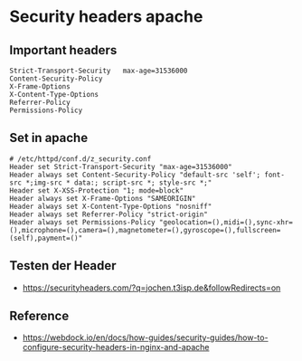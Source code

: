 # Security headers apache 

## Important headers 

```
Strict-Transport-Security	max-age=31536000
Content-Security-Policy 
X-Frame-Options
X-Content-Type-Options
Referrer-Policy	
Permissions-Policy
```
## Set in apache 

```
# /etc/httpd/conf.d/z_security.conf 
Header set Strict-Transport-Security "max-age=31536000"
Header always set Content-Security-Policy "default-src 'self'; font-src *;img-src * data:; script-src *; style-src *;"
Header set X-XSS-Protection "1; mode=block"
Header always set X-Frame-Options "SAMEORIGIN"
Header always set X-Content-Type-Options "nosniff"
Header always set Referrer-Policy "strict-origin"
Header always set Permissions-Policy "geolocation=(),midi=(),sync-xhr=(),microphone=(),camera=(),magnetometer=(),gyroscope=(),fullscreen=(self),payment=()"
```

## Testen der Header 

  * https://securityheaders.com/?q=jochen.t3isp.de&followRedirects=on

## Reference 

  * https://webdock.io/en/docs/how-guides/security-guides/how-to-configure-security-headers-in-nginx-and-apache


